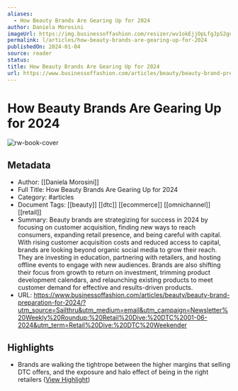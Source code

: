 ```yaml
---
aliases:
  - How Beauty Brands Are Gearing Up for 2024
author: Daniela Morosini
imageUrl: https://img.businessoffashion.com/resizer/wv1okEjjOpLfgJpS2gqnjJpwTck=/1200x630/filters:format(jpg):quality(70)/cloudfront-eu-central-1.images.arcpublishing.com/businessoffashion/Q3X53SRU6VGWHPFJSBYERAUNDA.jpg
permalink: l/articles/how-beauty-brands-are-gearing-up-for-2024
publishedOn: 2024-01-04
source: reader
status: 
title: How Beauty Brands Are Gearing Up for 2024
url: https://www.businessoffashion.com/articles/beauty/beauty-brand-preparation-for-2024/?utm_source=Sailthru&utm_medium=email&utm_campaign=Newsletter%20Weekly%20Roundup:%20Retail%20Dive:%20DTC%2001-06-2024&utm_term=Retail%20Dive:%20DTC%20Weekender
---
```

# How Beauty Brands Are Gearing Up for 2024

![rw-book-cover](https://img.businessoffashion.com/resizer/wv1okEjjOpLfgJpS2gqnjJpwTck=/1200x630/filters:format(jpg):quality(70)/cloudfront-eu-central-1.images.arcpublishing.com/businessoffashion/Q3X53SRU6VGWHPFJSBYERAUNDA.jpg)

## Metadata

- Author: [[Daniela Morosini]]
- Full Title: How Beauty Brands Are Gearing Up for 2024
- Category: #articles
- Document Tags: [[beauty]] [[dtc]] [[ecommerce]] [[omnichannel]] [[retail]]
- Summary: Beauty brands are strategizing for success in 2024 by focusing on customer acquisition, finding new ways to reach consumers, expanding retail presence, and being careful with capital. With rising customer acquisition costs and reduced access to capital, brands are looking beyond organic social media to grow their reach. They are investing in education, partnering with retailers, and hosting offline events to engage with new audiences. Brands are also shifting their focus from growth to return on investment, trimming product development calendars, and relaunching existing products to meet customer demand for effective and results-driven products.
- URL: https://www.businessoffashion.com/articles/beauty/beauty-brand-preparation-for-2024/?utm_source=Sailthru&utm_medium=email&utm_campaign=Newsletter%20Weekly%20Roundup:%20Retail%20Dive:%20DTC%2001-06-2024&utm_term=Retail%20Dive:%20DTC%20Weekender

## Highlights

- Brands are walking the tightrope between the higher margins that selling DTC offers, and the exposure and halo effect of being in the right retailers ([View Highlight](https://read.readwise.io/read/01hktya69041nqc2vfkkfcvkwd))
